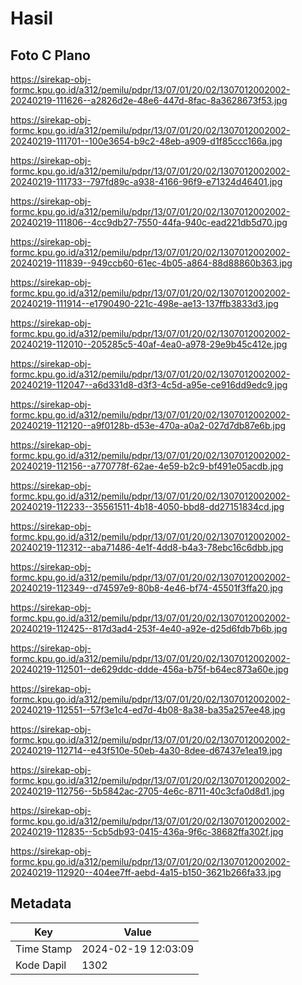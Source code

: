 # Hasil

## Foto C Plano

https://sirekap-obj-formc.kpu.go.id/a312/pemilu/pdpr/13/07/01/20/02/1307012002002-20240219-111626--a2826d2e-48e6-447d-8fac-8a3628673f53.jpg

https://sirekap-obj-formc.kpu.go.id/a312/pemilu/pdpr/13/07/01/20/02/1307012002002-20240219-111701--100e3654-b9c2-48eb-a909-d1f85ccc166a.jpg

https://sirekap-obj-formc.kpu.go.id/a312/pemilu/pdpr/13/07/01/20/02/1307012002002-20240219-111733--797fd89c-a938-4166-96f9-e71324d46401.jpg

https://sirekap-obj-formc.kpu.go.id/a312/pemilu/pdpr/13/07/01/20/02/1307012002002-20240219-111806--4cc9db27-7550-44fa-940c-ead221db5d70.jpg

https://sirekap-obj-formc.kpu.go.id/a312/pemilu/pdpr/13/07/01/20/02/1307012002002-20240219-111839--949ccb60-61ec-4b05-a864-88d88860b363.jpg

https://sirekap-obj-formc.kpu.go.id/a312/pemilu/pdpr/13/07/01/20/02/1307012002002-20240219-111914--e1790490-221c-498e-ae13-137ffb3833d3.jpg

https://sirekap-obj-formc.kpu.go.id/a312/pemilu/pdpr/13/07/01/20/02/1307012002002-20240219-112010--205285c5-40af-4ea0-a978-29e9b45c412e.jpg

https://sirekap-obj-formc.kpu.go.id/a312/pemilu/pdpr/13/07/01/20/02/1307012002002-20240219-112047--a6d331d8-d3f3-4c5d-a95e-ce916dd9edc9.jpg

https://sirekap-obj-formc.kpu.go.id/a312/pemilu/pdpr/13/07/01/20/02/1307012002002-20240219-112120--a9f0128b-d53e-470a-a0a2-027d7db87e6b.jpg

https://sirekap-obj-formc.kpu.go.id/a312/pemilu/pdpr/13/07/01/20/02/1307012002002-20240219-112156--a770778f-62ae-4e59-b2c9-bf491e05acdb.jpg

https://sirekap-obj-formc.kpu.go.id/a312/pemilu/pdpr/13/07/01/20/02/1307012002002-20240219-112233--35561511-4b18-4050-bbd8-dd27151834cd.jpg

https://sirekap-obj-formc.kpu.go.id/a312/pemilu/pdpr/13/07/01/20/02/1307012002002-20240219-112312--aba71486-4e1f-4dd8-b4a3-78ebc16c6dbb.jpg

https://sirekap-obj-formc.kpu.go.id/a312/pemilu/pdpr/13/07/01/20/02/1307012002002-20240219-112349--d74597e9-80b8-4e46-bf74-45501f3ffa20.jpg

https://sirekap-obj-formc.kpu.go.id/a312/pemilu/pdpr/13/07/01/20/02/1307012002002-20240219-112425--817d3ad4-253f-4e40-a92e-d25d6fdb7b6b.jpg

https://sirekap-obj-formc.kpu.go.id/a312/pemilu/pdpr/13/07/01/20/02/1307012002002-20240219-112501--de629ddc-ddde-456a-b75f-b64ec873a60e.jpg

https://sirekap-obj-formc.kpu.go.id/a312/pemilu/pdpr/13/07/01/20/02/1307012002002-20240219-112551--57f3e1c4-ed7d-4b08-8a38-ba35a257ee48.jpg

https://sirekap-obj-formc.kpu.go.id/a312/pemilu/pdpr/13/07/01/20/02/1307012002002-20240219-112714--e43f510e-50eb-4a30-8dee-d67437e1ea19.jpg

https://sirekap-obj-formc.kpu.go.id/a312/pemilu/pdpr/13/07/01/20/02/1307012002002-20240219-112756--5b5842ac-2705-4e6c-8711-40c3cfa0d8d1.jpg

https://sirekap-obj-formc.kpu.go.id/a312/pemilu/pdpr/13/07/01/20/02/1307012002002-20240219-112835--5cb5db93-0415-436a-9f6c-38682ffa302f.jpg

https://sirekap-obj-formc.kpu.go.id/a312/pemilu/pdpr/13/07/01/20/02/1307012002002-20240219-112920--404ee7ff-aebd-4a15-b150-3621b266fa33.jpg


## Metadata

| Key        | Value               |
| ---------- | ------------------- |
| Time Stamp | 2024-02-19 12:03:09 |
| Kode Dapil | 1302                |



